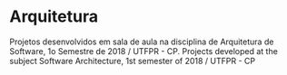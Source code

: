 # Arquitetura
Projetos desenvolvidos em sala de aula na disciplina de Arquitetura de Software, 1o Semestre de 2018 / UTFPR - CP.
Projects developed at the subject Software Architecture, 1st semester of 2018 / UTFPR - CP
